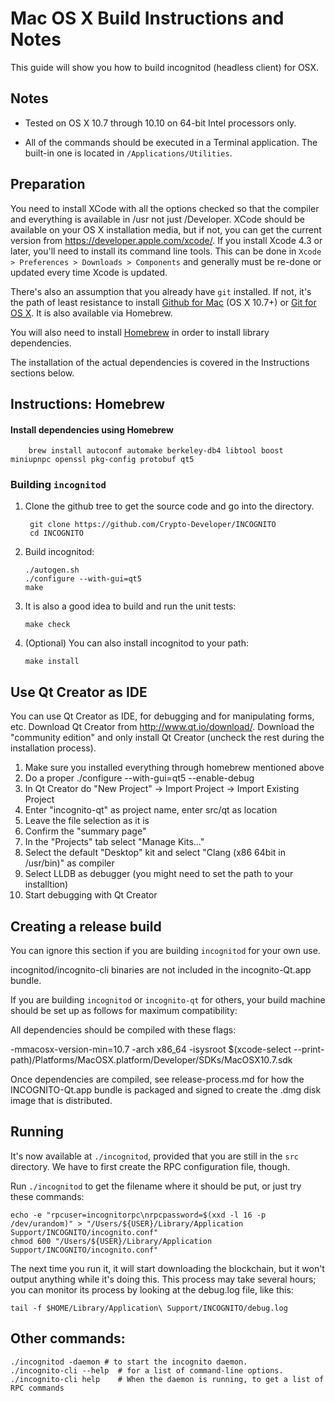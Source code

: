 Mac OS X Build Instructions and Notes
====================================
This guide will show you how to build incognitod (headless client) for OSX.

Notes
-----

* Tested on OS X 10.7 through 10.10 on 64-bit Intel processors only.

* All of the commands should be executed in a Terminal application. The
built-in one is located in `/Applications/Utilities`.

Preparation
-----------

You need to install XCode with all the options checked so that the compiler
and everything is available in /usr not just /Developer. XCode should be
available on your OS X installation media, but if not, you can get the
current version from https://developer.apple.com/xcode/. If you install
Xcode 4.3 or later, you'll need to install its command line tools. This can
be done in `Xcode > Preferences > Downloads > Components` and generally must
be re-done or updated every time Xcode is updated.

There's also an assumption that you already have `git` installed. If
not, it's the path of least resistance to install [Github for Mac](https://mac.github.com/)
(OS X 10.7+) or
[Git for OS X](https://code.google.com/p/git-osx-installer/). It is also
available via Homebrew.

You will also need to install [Homebrew](http://brew.sh) in order to install library
dependencies.

The installation of the actual dependencies is covered in the Instructions
sections below.

Instructions: Homebrew
----------------------

#### Install dependencies using Homebrew

        brew install autoconf automake berkeley-db4 libtool boost miniupnpc openssl pkg-config protobuf qt5

### Building `incognitod`

1. Clone the github tree to get the source code and go into the directory.

        git clone https://github.com/Crypto-Developer/INCOGNITO
        cd INCOGNITO

2.  Build incognitod:

        ./autogen.sh
        ./configure --with-gui=qt5
        make

3.  It is also a good idea to build and run the unit tests:

        make check

4.  (Optional) You can also install incognitod to your path:

        make install

Use Qt Creator as IDE
------------------------
You can use Qt Creator as IDE, for debugging and for manipulating forms, etc.
Download Qt Creator from http://www.qt.io/download/. Download the "community edition" and only install Qt Creator (uncheck the rest during the installation process).

1. Make sure you installed everything through homebrew mentioned above
2. Do a proper ./configure --with-gui=qt5 --enable-debug
3. In Qt Creator do "New Project" -> Import Project -> Import Existing Project
4. Enter "incognito-qt" as project name, enter src/qt as location
5. Leave the file selection as it is
6. Confirm the "summary page"
7. In the "Projects" tab select "Manage Kits..."
8. Select the default "Desktop" kit and select "Clang (x86 64bit in /usr/bin)" as compiler
9. Select LLDB as debugger (you might need to set the path to your installtion)
10. Start debugging with Qt Creator

Creating a release build
------------------------
You can ignore this section if you are building `incognitod` for your own use.

incognitod/incognito-cli binaries are not included in the incognito-Qt.app bundle.

If you are building `incognitod` or `incognito-qt` for others, your build machine should be set up
as follows for maximum compatibility:

All dependencies should be compiled with these flags:

 -mmacosx-version-min=10.7
 -arch x86_64
 -isysroot $(xcode-select --print-path)/Platforms/MacOSX.platform/Developer/SDKs/MacOSX10.7.sdk

Once dependencies are compiled, see release-process.md for how the INCOGNITO-Qt.app
bundle is packaged and signed to create the .dmg disk image that is distributed.

Running
-------

It's now available at `./incognitod`, provided that you are still in the `src`
directory. We have to first create the RPC configuration file, though.

Run `./incognitod` to get the filename where it should be put, or just try these
commands:

    echo -e "rpcuser=incognitorpc\nrpcpassword=$(xxd -l 16 -p /dev/urandom)" > "/Users/${USER}/Library/Application Support/INCOGNITO/incognito.conf"
    chmod 600 "/Users/${USER}/Library/Application Support/INCOGNITO/incognito.conf"

The next time you run it, it will start downloading the blockchain, but it won't
output anything while it's doing this. This process may take several hours;
you can monitor its process by looking at the debug.log file, like this:

    tail -f $HOME/Library/Application\ Support/INCOGNITO/debug.log

Other commands:
-------

    ./incognitod -daemon # to start the incognito daemon.
    ./incognito-cli --help  # for a list of command-line options.
    ./incognito-cli help    # When the daemon is running, to get a list of RPC commands
